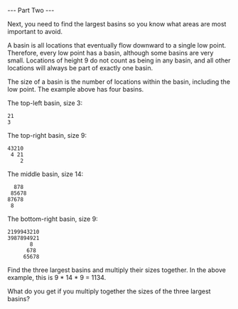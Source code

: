 --- Part Two ---

Next, you need to find the largest basins so you know what areas are most important to avoid.

A basin is all locations that eventually flow downward to a single low point. Therefore, every low point has a basin, although some basins are very small. Locations of height 9 do not count as being in any basin, and all other locations will always be part of exactly one basin.

The size of a basin is the number of locations within the basin, including the low point. The example above has four basins.

The top-left basin, size 3:

```
21
3
```

The top-right basin, size 9:

```
43210
 4 21
    2
```

The middle basin, size 14:

```
  878     
 85678 
87678
 8
```

The bottom-right basin, size 9:

```
2199943210
3987894921
       8
      678 
     65678
```

Find the three largest basins and multiply their sizes together. In the above example, this is 9 * 14 * 9 = 1134.

What do you get if you multiply together the sizes of the three largest basins?
